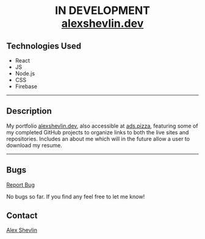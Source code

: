 <h1 align="center">
  IN DEVELOPMENT
  <br />
  <a href="alexshevlin.dev" target="_blank">alexshevlin.dev</a>
</h1>
<!-- <div align="center">
  <img alt="example of page"/>
</div> -->

## Technologies Used

* React
* JS
* Node.js
* CSS
* Firebase
---
## Description

My portfolio [alexshevlin.dev](https://alexshevlin.dev), also accessible at [ads.pizza](ads.pizza), featuring some of my completed GitHub projects to organize links to both the live sites and repositories. Includes an about me which will in the future allow a user to download my resume.

---
## Bugs

<a href="https://github.com/a-shevlin/alexshevlinportfolio/issues" target="_blank">Report Bug</a>

No bugs so far. If you find any feel free to let me know!

## Contact

[Alex Shevlin](mailto:)